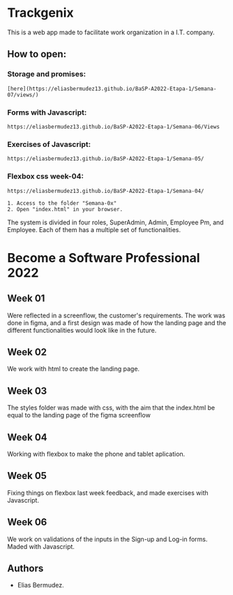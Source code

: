 # Trackgenix
This is a web app made to facilitate work organization in a I.T. company.

## How to open:
### Storage and promises:
```
[here](https://eliasbermudez13.github.io/BaSP-A2022-Etapa-1/Semana-07/views/)
```
### Forms with Javascript:
```
https://eliasbermudez13.github.io/BaSP-A2022-Etapa-1/Semana-06/Views
```
### Exercises of Javascript:
```
https://eliasbermudez13.github.io/BaSP-A2022-Etapa-1/Semana-05/
```
### Flexbox css week-04:
```
https://eliasbermudez13.github.io/BaSP-A2022-Etapa-1/Semana-04/
```
```
1. Access to the folder "Semana-0x"
2. Open "index.html" in your browser.
```
The system is divided in four roles, SuperAdmin, Admin, Employee Pm, and Employee.
Each of them has a multiple set of functionalities.
# Become a Software Professional 2022

## Week 01
Were reflected in a screenflow, the customer's requirements.
The work was done in figma, and a first design was made of how the landing page and the different functionalities would look like in the future.
## Week 02
We work with html to create the landing page.
## Week 03
The styles folder was made with css, with the aim that the index.html be equal to the landing page of the figma screenflow
## Week 04
Working with flexbox to make the phone and tablet aplication.
## Week 05
Fixing things on flexbox last week feedback, and made exercises with Javascript.
## Week 06
We work on validations of the inputs in the Sign-up and Log-in forms. Maded with Javascript.
## Authors
- Elias Bermudez.